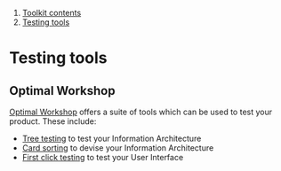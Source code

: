 1.  [Toolkit contents](contents)
2.  [Testing tools](#)

# Testing tools

## Optimal Workshop

[Optimal Workshop](https://www.optimalworkshop.com/) offers a suite of tools which can be used to test your product. These include:

*   [Tree testing](https://www.optimalworkshop.com/101/tree-testing) to test your Information Architecture
*   [Card sorting](https://www.optimalworkshop.com/101/first-click-testing) to devise your Information Architecture
*   [First click testing](https://www.optimalworkshop.com/101/first-click-testing) to test your User Interface